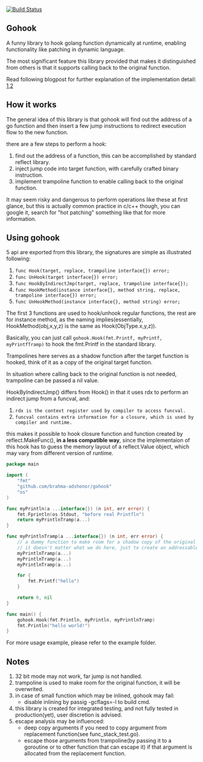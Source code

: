 [![Build Status](https://kmalloc.visualstudio.com/ink/_apis/build/status/kmalloc.gohook?branchName=master)](https://kmalloc.visualstudio.com/ink/_build/latest?definitionId=1&branchName=master)

## Gohook

A funny library to hook golang function dynamically at runtime, enabling functionality like patching in dynamic language.

The most significant feature this library provided that makes it distinguished from others is that it supports calling back to the original function.

Read following blogpost for further explanation of the implementation detail: [1](https://www.cnblogs.com/catch/p/10973611.html),[2](https://onedrive.live.com/View.aspx?resid=7804A3BDAEB13A9F!58083&authkey=!AKVlLS9s9KYh07s)

## How it works

The general idea of this library is that gohook will find out the address of a go function and then insert a few jump instructions to redirect execution flow to the new function.

there are a few steps to perform a hook:

1. find out the address of a function, this can be accomplished by standard reflect library.
2. inject jump code into target function, with carefully crafted binary instruction.
3. implement trampoline function to enable calling back to the original function.

It may seem risky and dangerous to perform operations like these at first glance, but this is actually common practice in c/c++ though, you can google it, search for "hot patching" something like that for more information.

## Using gohook

5 api are exported from this library, the signatures are simple as illustrated following:

1. `func Hook(target, replace, trampoline interface{}) error;`
2. `func UnHook(target interface{}) error;`
3. `func HookByIndirectJmp(target, replace, trampoline interface{});`
4. `func HookMethod(instance interface{}, method string, replace, trampoline interface{}) error;`
5. `func UnHookMethod(instance interface{}, method string) error;`

The first 3 functions are used to hook/unhook regular functions, the rest are for instance method, as the naming implies(essentially, HookMethod(obj,x,y,z) is the same as Hook(ObjType.x,y,z)).

Basically, you can just call `gohook.Hook(fmt.Printf, myPrintf, myPrintfTramp)` to hook the fmt.Printf in the standard library.

Trampolines here serves as a shadow function after the target function is hooked, think of it as a copy of the original target function.

In situation where calling back to the original function is not needed, trampoline can be passed a nil value.

HookByIndirectJmp() differs from Hook() in that it uses rdx to perform an indirect jump from a funcval, and:

1. `rdx is the context register used by compiler to access funcval.`
2. `funcval contains extra information for a closure, which is used by compiler and runtime.`

this makes it possible to hook closure function and function created by reflect.MakeFunc(), **in a less compatible way**, since the implementaion of this hook has to guess the memory layout of a reflect.Value object, which may vary from different version of runtime.

```go
package main

import (
	"fmt"
	"github.com/brahma-adshonor/gohook"
	"os"
)

func myPrintln(a ...interface{}) (n int, err error) {
    fmt.Fprintln(os.Stdout, "before real Printfln")
    return myPrintlnTramp(a...)
}

func myPrintlnTramp(a ...interface{}) (n int, err error) {
    // a dummy function to make room for a shadow copy of the original function.
    // it doesn't matter what we do here, just to create an addressable function with adequate size.
    myPrintlnTramp(a...)
    myPrintlnTramp(a...)
    myPrintlnTramp(a...)

    for {
        fmt.Printf("hello")
    }

    return 0, nil
}

func main() {
	gohook.Hook(fmt.Println, myPrintln, myPrintlnTramp)
	fmt.Println("hello world!")
}
```

For more usage example, please refer to the example folder.

## Notes

1. 32 bit mode may not work, far jump is not handled.
2. trampoline is used to make room for the original function, it will be overwrited.
3. in case of small function which may be inlined, gohook may fail:
    - disable inlining by passig -gcflags=-l to build cmd.
4. this library is created for integrated testing, and not fully tested in production(yet), user discretion is advised.
5. escape analysis may be influenced:
   - deep copy arguments if you need to copy argument from replacement function(see func_stack_test.go).
   - escape those arguments from trampoline(by passing it to a goroutine or to other function that can escape it)
 if that argument is allocated from the replacement function.
